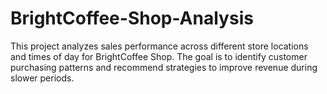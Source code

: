 # BrightCoffee-Shop-Analysis
This project analyzes sales performance across different store locations and times of day for BrightCoffee Shop. The goal is to identify customer purchasing patterns and recommend strategies to improve revenue during slower periods.
